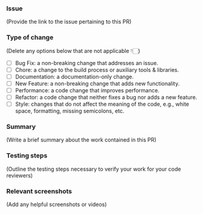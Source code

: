 ### Issue

(Provide the link to the issue pertaining to this PR)

### Type of change

(Delete any options below that are not applicable 👇🏻)

- [ ] Bug Fix: a non-breaking change that addresses an issue.
- [ ] Chore: a change to the build process or auxiliary tools & libraries.
- [ ] Documentation: a documentation-only change.
- [ ] New Feature: a non-breaking change that adds new functionality.
- [ ] Performance: a code change that improves performance.
- [ ] Refactor: a code change that neither fixes a bug nor adds a new feature.
- [ ] Style: changes that do not affect the meaning of the code, e.g., white space, formatting, missing semicolons, etc.

### Summary

(Write a brief summary about the work contained in this PR)

### Testing steps

(Outline the testing steps necessary to verify your work for your code reviewers)

### Relevant screenshots

(Add any helpful screenshots or videos)
